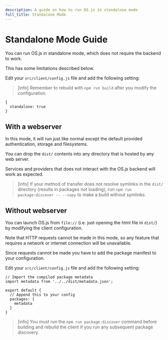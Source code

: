 ```yaml
---
description: A guide on how to run OS.js in standalone mode
full_title: Standalone Mode
---
```


# Standalone Mode Guide

You can run OS.js in standalone mode, which does not require the backend to work.

This has some limitations described below.

Edit your `src/client/config.js` file and add the following setting:

> [info] Remember to rebuild with `npm run build` after you modify the configuration.

```javscript
{
  standalone: true
}
```

## With a webserver

In this mode, it will run just like normal except the default provided authentication, storage and filesystems.

You can drop the `dist/` contents into any directory that is hosted by any web server.

Services and providers that does not interact with the OS.js backend will work as expected.

> [info] If your method of transfer does not resolve symlinks in the `dist/` directory (results in packages not loading), run `npm run package:discover -- --copy` to make a build without symlinks.

## Without webserver

You can launch OS.js from `file://` (i.e. just opening the html file in `dist/`) by modifying the client configuration.

Note that HTTP requests cannot be made in this mode, so any feature that requires a network or internet connection will be unavailable.

Since requests cannot be made you have to add the package manifest to your configuration.

Edit your `src/client/config.js` file and add the following setting:

```javscript
// Import the compiled package metadata
import metadata from '../../dist/metadata.json';

export default {
  // Append this to your config
  packages: {
    metadata
  }
}
```

> [info] You must run the `npm run package:discover` command before building and rebuild the client if you run any subsequent package discovery.

